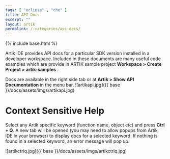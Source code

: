 ```yaml
---
tags: [ "eclipse" , "che" ]
title: API Docs
excerpt: ""
layout: artik
permalink: /:categories/api-docs/
---
```

{% include base.html %}

Artik IDE provides API docs for a particular SDK version installed in a developer workspace. Included in these documents are many useful code examples which are provide in ARTIK sample project **Workspace > Create Project > artik-samples** .


Docs are available in the right side tab or at **Artik > Show API Documentation** in the menu bar.
![artikapi.jpg]({{ base }}/docs/assets/imgs/artikapi.jpg)

# Context Sensitive Help  
Select any Artik specific keyword (function name, object etc) and press **Ctrl + Q**. A new tab will be opened (you may need to allow popups from Artik IDE in your browser) to display docs for a selected keyword. If nothing is found in a selected keyword, an error message will pop up.


![artikctrlq.jpg]({{ base }}/docs/assets/imgs/artikctrlq.jpg)
